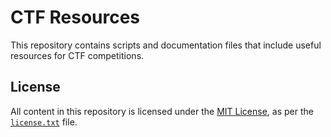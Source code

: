 # CTF Resources

This repository contains scripts and documentation files that include useful resources for CTF competitions.

## License

All content in this repository is licensed under the [MIT License](https://opensource.org/licenses/MIT), as per the [`license.txt`](./license.txt) file.
